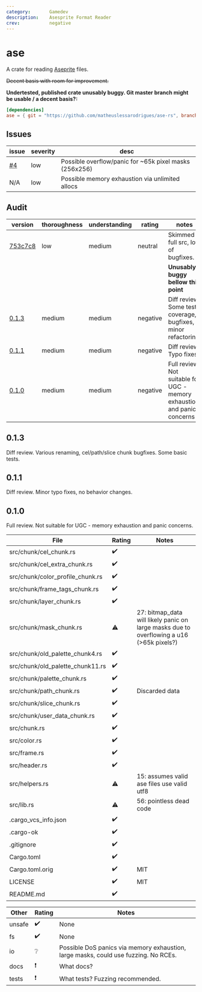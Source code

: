 ```yaml
---
category:       Gamedev
description:    Asesprite Format Reader
crev:           negative
---
```


# ase

A crate for reading [Aseprite](https://www.aseprite.org/) files.

~~Decent basis with room for improvement.~~

**Undertested, published crate unusably buggy.  Git master branch might be usable / a decent basis?:**

```toml
[dependencies]
ase = { git = "https://github.com/matheuslessarodrigues/ase-rs", branch = "753c7c866bb6438a6c04c8eecf328942bc0533a0" }
```

## Issues

| issue | severity  | desc |
| ----- | --------- | ---- |
| [#4]  | low       | Possible overflow/panic for ~65k pixel masks (256x256)
| N/A   | low       | Possible memory exhaustion via unlimited allocs

[#4]:   https://github.com/matheuslessarodrigues/ase-rs/issues/4

## Audit

| version   | thoroughness | understanding | rating | notes |
| --------- | ------------ | ------------- | ------ | ----- |
| [753c7c8](https://github.com/matheuslessarodrigues/ase-rs/commit/753c7c866bb6438a6c04c8eecf328942bc0533a0) | low | medium | neutral | Skimmed full src, lots of bugfixes. |
|           |        |        |          | **Unusably buggy bellow this point** |
| [0.1.3]   | medium | medium | negative | Diff review.  Some test coverage, bugfixes, minor refactoring. |
| [0.1.1]   | medium | medium | negative | Diff review.  Typo fixes. |
| [0.1.0]   | medium | medium | negative | Full review.  Not suitable for UGC - memory exhaustion and panic concerns |

[0.1.3]: #0.1.3
[0.1.1]: #0.1.1
[0.1.0]: #0.1.0

<h2 name="0.1.3">0.1.3</h2>

Diff review.
Various renaming, cel/path/slice chunk bugfixes.
Some basic tests.

<h2 name="0.1.1">0.1.1</h2>

Diff review.
Minor typo fixes, no behavior changes.

<h2 name="0.1.0">0.1.0</h2>

Full review.
Not suitable for UGC - memory exhaustion and panic concerns.

| File                              | Rating | Notes |
| --------------------------------- | ------ | ----- |
| src/chunk/cel_chunk.rs            | ✔️ | |
| src/chunk/cel_extra_chunk.rs      | ✔️ | |
| src/chunk/color_profile_chunk.rs  | ✔️ | |
| src/chunk/frame_tags_chunk.rs     | ✔️ | |
| src/chunk/layer_chunk.rs          | ✔️ | |
| src/chunk/mask_chunk.rs           | ⚠️ | 27: bitmap_data will likely panic on large masks due to overflowing a u16 (>65k pixels?)
| src/chunk/old_palette_chunk4.rs   | ✔️ | |
| src/chunk/old_palette_chunk11.rs  | ✔️ | |
| src/chunk/palette_chunk.rs        | ✔️ | |
| src/chunk/path_chunk.rs           | ✔️ | Discarded data
| src/chunk/slice_chunk.rs          | ✔️ | |
| src/chunk/user_data_chunk.rs      | ✔️ | |
| src/chunk.rs                      | ✔️ | |
| src/color.rs                      | ✔️ | |
| src/frame.rs                      | ✔️ | |
| src/header.rs                     | ✔️ | |
| src/helpers.rs                    | ⚠️ | 15: assumes valid ase files use valid utf8
| src/lib.rs                        | ⚠️ | 56: pointless dead code |
| .cargo_vcs_info.json              | ✔️ | |
| .cargo-ok                         | ✔️ | |
| .gitignore                        | ✔️ | |
| Cargo.toml                        | ✔️ | |
| Cargo.toml.orig                   | ✔️ | MIT
| LICENSE                           | ✔️ | MIT
| README.md                         | ✔️ | |

| Other     | Rating | Notes |
| --------- | ------ | ----- |
| unsafe    | ✔️    | None
| fs        | ✔️    | None
| io        | ❔    | Possible DoS panics via memory exhaustion, large masks, could use fuzzing.  No RCEs.
| docs      | ❗️    | What docs?
| tests     | ❗️    | What tests?  Fuzzing recommended.

<!-- Templates

✔️
❔
⚠️
❗️

#### :exclamation:  \[1\] Unsound ...
#### \[1\] Note ...
[1]: #exclamation--1-unsound-...
[2]: #1-note-...
[user/repository#1]: https://github.com/user/repository/issues/1
[user/repository#1]: https://github.com/user/repository/pull/1



# DiffVersionTemplate

| diff                  | rating | notes |
| --------------------- | ------ | ----- |
| 

# Full File Version Template

| Line  | Notes |
| -----:| ----- |
| 

-->
